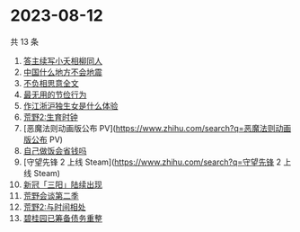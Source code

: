 # 2023-08-12

共 13 条

<!-- BEGIN -->
<!-- 最后更新时间 Sat Aug 12 2023 20:08:00 GMT+0800 (China Standard Time) -->

1. [答主续写小夭相柳同人](https://www.zhihu.com/search?q=答主续写小夭相柳同人)
1. [中国什么地方不会地震](https://www.zhihu.com/search?q=中国什么地方不会地震)
1. [不负相思意全文](https://www.zhihu.com/search?q=不负相思意全文)
1. [最无用的节俭行为](https://www.zhihu.com/search?q=最无用的节俭行为)
1. [作江浙沪独生女是什么体验](https://www.zhihu.com/search?q=作江浙沪独生女是什么体验)
1. [荒野2:生育时钟](https://www.zhihu.com/search?q=荒野2:生育时钟)
1. [恶魔法则动画版公布 PV](https://www.zhihu.com/search?q=恶魔法则动画版公布 PV)
1. [自己做饭会省钱吗](https://www.zhihu.com/search?q=自己做饭会省钱吗)
1. [守望先锋 2 上线 Steam](https://www.zhihu.com/search?q=守望先锋 2 上线 Steam)
1. [新冠「三阳」陆续出现](https://www.zhihu.com/search?q=新冠「三阳」陆续出现)
1. [荒野会谈第二季](https://www.zhihu.com/search?q=荒野会谈第二季)
1. [荒野2:与时间相处](https://www.zhihu.com/search?q=荒野2:与时间相处)
1. [碧桂园已筹备债务重整](https://www.zhihu.com/search?q=碧桂园已筹备债务重整)

<!-- END -->

